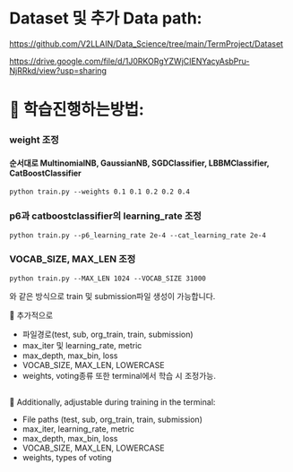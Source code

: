 # Dataset 및 추가 Data path:
https://github.com/V2LLAIN/Data_Science/tree/main/TermProject/Dataset

https://drive.google.com/file/d/1J0RKORgYZWjCIENYacyAsbPru-NjRRkd/view?usp=sharing
#
# 📕 학습진행하는방법:

### weight 조정 
#### 순서대로 MultinomialNB, GaussianNB, SGDClassifier, LBBMClassifier, CatBoostClassifier
    python train.py --weights 0.1 0.1 0.2 0.2 0.4

### p6과 catboostclassifier의 learning_rate 조정
    python train.py --p6_learning_rate 2e-4 --cat_learning_rate 2e-4

### VOCAB_SIZE, MAX_LEN 조정
    python train.py --MAX_LEN 1024 --VOCAB_SIZE 31000

와 같은 방식으로 train 및 submission파일 생성이 가능합니다.

📌 추가적으로 
- 파일경로(test, sub, org_train, train, submission)
- max_iter 및 learning_rate, metric
- max_depth, max_bin, loss
- VOCAB_SIZE, MAX_LEN, LOWERCASE
- weights, voting종류
또한 terminal에서 학습 시 조정가능.
##
📌 Additionally, adjustable during training in the terminal:
- File paths (test, sub, org_train, train, submission)
- max_iter, learning_rate, metric
- max_depth, max_bin, loss
- VOCAB_SIZE, MAX_LEN, LOWERCASE
- weights, types of voting
##
